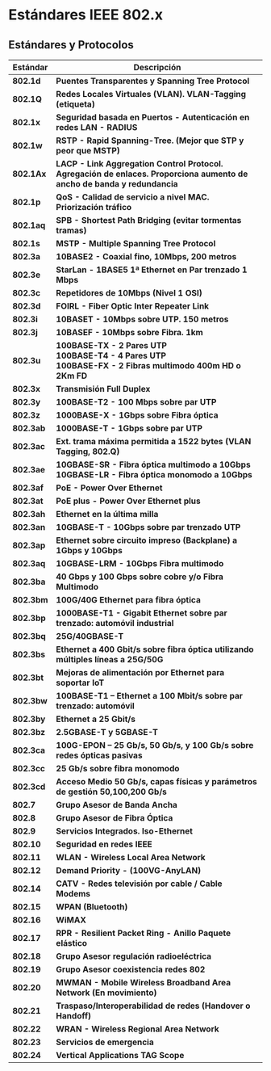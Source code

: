 # Estándares IEEE 802.x

## Estándares y Protocolos

| Estándar   | Descripción                                                      |
|------------|------------------------------------------------------------------|
| **802.1d** | **Puentes Transparentes y Spanning Tree Protocol**               |
| **802.1Q** | **Redes Locales Virtuales (VLAN). VLAN-Tagging (etiqueta)**       |
| **802.1x** | **Seguridad basada en Puertos - Autenticación en redes LAN - RADIUS** |
| **802.1w** | **RSTP - Rapid Spanning-Tree. (Mejor que STP y peor que MSTP)**  |
| **802.1Ax**| **LACP - Link Aggregation Control Protocol. Agregación de enlaces. Proporciona aumento de ancho de banda y redundancia** |
| **802.1p** | **QoS - Calidad de servicio a nivel MAC. Priorización tráfico**    |
| **802.1aq**| **SPB - Shortest Path Bridging (evitar tormentas tramas)**        |
| **802.1s** | **MSTP - Multiple Spanning Tree Protocol**                        |
| **802.3a** | **10BASE2 - Coaxial fino, 10Mbps, 200 metros**                    |
| **802.3e** | **StarLan - 1BASE5 1ª Ethernet en Par trenzado 1 Mbps**            |
| **802.3c** | **Repetidores de 10Mbps (Nivel 1 OSI)**                            |
| **802.3d** | **FOIRL - Fiber Optic Inter Repeater Link**                        |
| **802.3i** | **10BASET - 10Mbps sobre UTP. 150 metros**                        |
| **802.3j** | **10BASEF - 10Mbps sobre Fibra. 1km**                              |
| **802.3u** | **100BASE-TX - 2 Pares UTP**<br>**100BASE-T4 - 4 Pares UTP**<br>**100BASE-FX - 2 Fibras multimodo 400m HD o 2Km FD** |
| **802.3x** | **Transmisión Full Duplex**                                       |
| **802.3y** | **100BASE-T2 - 100 Mbps sobre par UTP**                           |
| **802.3z** | **1000BASE-X - 1Gbps sobre Fibra óptica**                          |
| **802.3ab**| **1000BASE-T - 1Gbps sobre par UTP**                               |
| **802.3ac**| **Ext. trama máxima permitida a 1522 bytes (VLAN Tagging, 802.Q)**|
| **802.3ae**| **10GBASE-SR - Fibra óptica multimodo a 10Gbps**<br>**10GBASE-LR - Fibra óptica monomodo a 10Gbps** |
| **802.3af** | **PoE - Power Over Ethernet**                                     |
| **802.3at** | **PoE plus - Power Over Ethernet plus**                            |
| **802.3ah** | **Ethernet en la última milla**                                    |
| **802.3an** | **10GBASE-T - 10Gbps sobre par trenzado UTP**                      |
| **802.3ap** | **Ethernet sobre circuito impreso (Backplane) a 1Gbps y 10Gbps**  |
| **802.3aq** | **10GBASE-LRM - 10Gbps Fibra multimodo**                           |
| **802.3ba** | **40 Gbps y 100 Gbps sobre cobre y/o Fibra Multimodo**             |
| **802.3bm** | **100G/40G Ethernet para fibra óptica**                            |
| **802.3bp** | **1000BASE-T1 - Gigabit Ethernet sobre par trenzado: automóvil industrial** |
| **802.3bq** | **25G/40GBASE-T**                                                 |
| **802.3bs** | **Ethernet a 400 Gbit/s sobre fibra óptica utilizando múltiples líneas a 25G/50G** |
| **802.3bt** | **Mejoras de alimentación por Ethernet para soportar IoT**         |
| **802.3bw** | **100BASE-T1 – Ethernet a 100 Mbit/s sobre par trenzado: automóvil** |
| **802.3by** | **Ethernet a 25 Gbit/s**                                          |
| **802.3bz** | **2.5GBASE-T y 5GBASE-T**                                         |
| **802.3ca** | **100G-EPON – 25 Gb/s, 50 Gb/s, y 100 Gb/s sobre redes ópticas pasivas** |
| **802.3cc** | **25 Gb/s sobre fibra monomodo**                                  |
| **802.3cd** | **Acceso Medio 50 Gb/s, capas físicas y parámetros de gestión 50,100,200 Gb/s** |
| **802.7**  | **Grupo Asesor de Banda Ancha**                                    |
| **802.8**  | **Grupo Asesor de Fibra Óptica**                                   |
| **802.9**  | **Servicios Integrados. Iso-Ethernet**                            |
| **802.10** | **Seguridad en redes IEEE**                                       |
| **802.11** | **WLAN - Wireless Local Area Network**                             |
| **802.12** | **Demand Priority - (100VG-AnyLAN)**                              |
| **802.14** | **CATV - Redes televisión por cable / Cable Modems**               |
| **802.15** | **WPAN (Bluetooth)**                                              |
| **802.16** | **WiMAX**                                                          |
| **802.17** | **RPR - Resilient Packet Ring - Anillo Paquete elástico**          |
| **802.18** | **Grupo Asesor regulación radioeléctrica**                         |
| **802.19** | **Grupo Asesor coexistencia redes 802**                            |
| **802.20** | **MWMAN - Mobile Wireless Broadband Area Network (En movimiento)** |
| **802.21** | **Traspaso/Interoperabilidad de redes (Handover o Handoff)**       |
| **802.22** | **WRAN - Wireless Regional Area Network**                          |
| **802.23** | **Servicios de emergencia**                                        |
| **802.24** | **Vertical Applications TAG Scope**                                |
